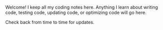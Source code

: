 
Welcome! I keep all my coding notes here. Anything I learn about writing code, testing code, updating code, or optimizing code will go here.

Check back from time to time for updates. 
